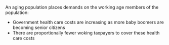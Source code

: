 An aging population places demands on the working age members of the population:
- Government health care costs are increasing as more baby boomers are becoming senior citizens
- There are proportionally fewer woking taxpayers to cover these health care costs

